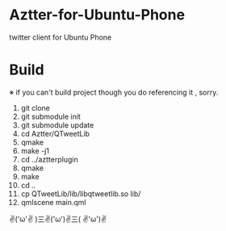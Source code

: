 Aztter-for-Ubuntu-Phone
=======================

twitter client for Ubuntu Phone

# Build
※ if you can't build project though you do referencing it , sorry.

1. git clone
1. git submodule init
1. git submodule update
1. cd Aztter/QTweetLib
1. qmake
1. make -j1
1. cd ../aztterplugin
1. qmake
1. make
1. cd ..
1. cp QTweetLib/lib/libqtweetlib.so lib/
1. qmlscene main.qml

✌('ω'✌ )三✌('ω')✌三( ✌'ω')✌
